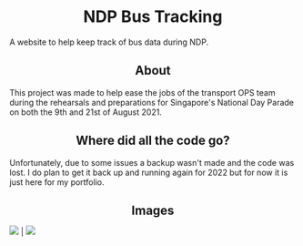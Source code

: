 <h1 align="center">NDP Bus Tracking</h1>
<p>A website to help keep track of bus data during NDP.</p>

<h2 align="center">About</h2>
<p>This project was made to help ease the jobs of the transport OPS team during the rehearsals and preparations for Singapore's National Day Parade on both the 9th and 21st of August 2021.</p>

<h2 align="center">Where did all the code go?</h2>
<p>Unfortunately, due to some issues a backup wasn't made and the code was lost. I do plan to get it back up and running again for 2022 but for now it is just here for my portfolio.</p>

<h2 style="margin-bottom:10px;" align="center">Images</h2>

![](https://alighting.jfif)  |  ![](https://...boarding.jfif)